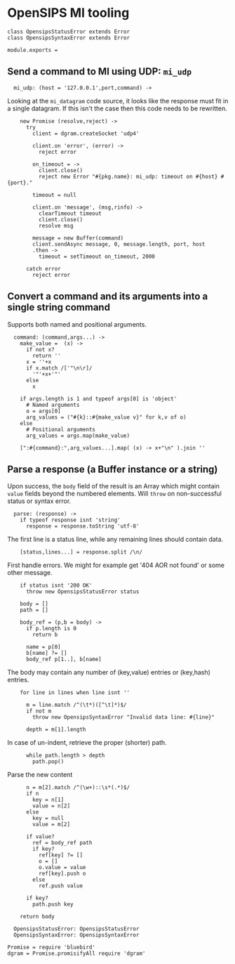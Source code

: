 OpenSIPS MI tooling
===================

    class OpensipsStatusError extends Error
    class OpensipsSyntaxError extends Error

    module.exports =

Send a command to MI using UDP: `mi_udp`
----------------------------------------

      mi_udp: (host = '127.0.0.1',port,command) ->

Looking at the `mi_datagram` code source, it looks like the response must fit in a single datagram.
If this isn't the case then this code needs to be rewritten.

        new Promise (resolve,reject) ->
          try
            client = dgram.createSocket 'udp4'

            client.on 'error', (error) ->
              reject error

            on_timeout = ->
              client.close()
              reject new Error "#{pkg.name}: mi_udp: timeout on #{host} #{port}."

            timeout = null

            client.on 'message', (msg,rinfo) ->
              clearTimeout timeout
              client.close()
              resolve msg

            message = new Buffer(command)
            client.sendAsync message, 0, message.length, port, host
            .then ->
              timeout = setTimeout on_timeout, 2000

          catch error
            reject error

Convert a command and its arguments into a single string command
----------------------------------------------------------------

Supports both named and positional arguments.

      command: (command,args...) ->
        make_value =  (x) ->
          if not x?
            return ''
          x = ''+x
          if x.match /['"\n\r]/
            '"'+x+'"'
          else
            x

        if args.length is 1 and typeof args[0] is 'object'
          # Named arguments
          o = args[0]
          arg_values = ("#{k}::#{make_value v}" for k,v of o)
        else
          # Positional arguments
          arg_values = args.map(make_value)

        [":#{command}:",arg_values...].map( (x) -> x+"\n" ).join ''

Parse a response (a Buffer instance or a string)
------------------------------------------------

Upon success, the `body` field of the result is an Array which might contain `value` fields beyond the numbered elements.
Will `throw` on non-successful status or syntax error.

      parse: (response) ->
        if typeof response isnt 'string'
          response = response.toString 'utf-8'

The first line is a status line, while any remaining lines should contain data.

        [status,lines...] = response.split /\n/

First handle errors. We might for example get '404 AOR not found' or some other message.

        if status isnt '200 OK'
          throw new OpensipsStatusError status

        body = []
        path = []

        body_ref = (p,b = body) ->
          if p.length is 0
            return b

          name = p[0]
          b[name] ?= []
          body_ref p[1..], b[name]

The body may contain any number of (key,value) entries or (key,hash) entries.

        for line in lines when line isnt ''

          m = line.match /^(\t*)([^\t]*)$/
          if not m
            throw new OpensipsSyntaxError "Invalid data line: #{line}"

          depth = m[1].length

In case of un-indent, retrieve the proper (shorter) path.

          while path.length > depth
            path.pop()

Parse the new content

          n = m[2].match /^(\w+)::\s*(.*)$/
          if n
            key = n[1]
            value = n[2]
          else
            key = null
            value = m[2]

          if value?
            ref = body_ref path
            if key?
              ref[key] ?= []
              o = []
              o.value = value
              ref[key].push o
            else
              ref.push value

          if key?
            path.push key

        return body

      OpensipsStatusError: OpensipsStatusError
      OpensipsSyntaxError: OpensipsSyntaxError

    Promise = require 'bluebird'
    dgram = Promise.promisifyAll require 'dgram'
